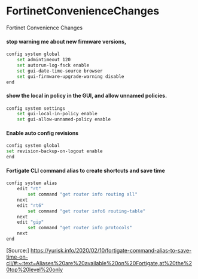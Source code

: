 # FortinetConvenienceChanges
Fortinet Convenience Changes




#### stop warning me about new firmware versions, 
```bash
config system global
    set admintimeout 120
    set autorun-log-fsck enable
    set gui-date-time-source browser
    set gui-firmware-upgrade-warning disable
end
```

#### show the local in policy in the GUI, and allow unnamed policies.
```bash
config system settings
    set gui-local-in-policy enable
    set gui-allow-unnamed-policy enable
```

#### Enable auto config revisions
```bash
config system global
set revision-backup-on-logout enable
end
```

#### Fortigate CLI command alias to create shortcuts and save time
```bash
config system alias
    edit "rt"
        set command "get router info routing all"
    next
    edit "rt6"
        set command "get router info6 routing-table"
    next
    edit "gip"
        set command "get router info protocols"
    next
end
```
[Source:] https://yurisk.info/2020/02/10/fortigate-command-alias-to-save-time-on-cli/#:~:text=Aliases%20are%20available%20on%20Fortigate,at%20the%20top%20level%20only

